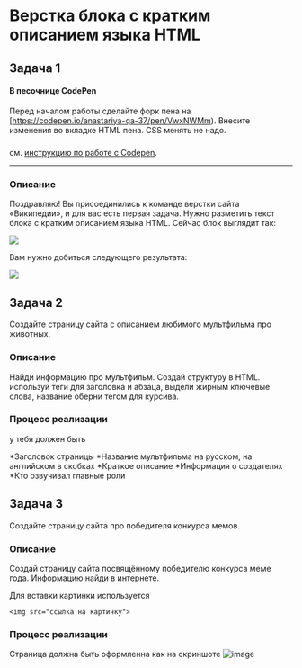 # Верстка блока с кратким описанием языка HTML

## Задача 1

#### В песочнице CodePen

Перед началом работы сделайте форк пена на [https://codepen.io/anastariya-qa-37/pen/VwxNWMm). Внесите изменения во вкладке HTML пена. CSS менять не надо.

##### 
см. [инструкцию по работе с Codepen](https://github.com/netology-code/guides/tree/master/codepen).

---

### Описание

Поздравляю! Вы присоединились к команде верстки сайта «Википедии», и для вас есть первая задача. Нужно разметить текст блока с кратким описанием языка HTML. Сейчас блок выглядит так:

![](https://netology-code.github.io/html-2-homeworks/sources/lection-1-1-task-1-block-before.png)

Вам нужно добиться следующего результата:

![](https://netology-code.github.io/html-2-homeworks/sources/lection-1-1-task-1-block-after.png)

## Задача 2

Создайте страницу сайта с описанием любимого мультфильма про животных.

### Описание

Найди информацию про мультфильм. Создай структуру в HTML. используй теги для заголовка и абзаца, выдели жирным ключевые слова, название оберни тегом для курсива.

### Процесс реализации

у тебя должен быть 


*Заголовок страницы
*Название мультфильма на русском, на английском в скобках
*Краткое описание
*Информация о создателях
*Кто озвучивал главные роли


## Задача 3

Создайте страницу сайта про победителя конкурса мемов.

### Описание

Создай страницу сайта посвящённому победителю конкурса меме года. Информацию найди в интернете.

Для вставки картинки используется 
```
<img src="ссылка на картинку">

```

### Процесс реализации

Страница должна быть оформленна как на скриншоте ![image](https://user-images.githubusercontent.com/99833055/196165847-d4749435-5827-4af3-b086-174fbd64cc73.png)



